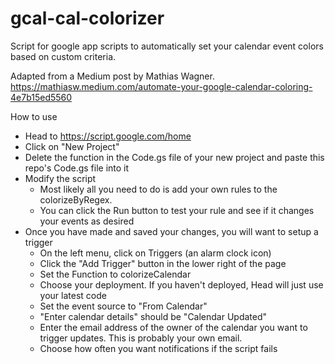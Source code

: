 # gcal-cal-colorizer
Script for google app scripts to automatically set your calendar event colors based on custom criteria.

Adapted from a Medium post by Mathias Wagner. https://mathiasw.medium.com/automate-your-google-calendar-coloring-4e7b15ed5560

How to use
* Head to https://script.google.com/home
* Click on "New Project"
* Delete the function in the Code.gs file of your new project and paste this repo's Code.gs file into it
* Modify the script
  * Most likely all you need to do is add your own rules to the colorizeByRegex.
  * You can click the Run button to test your rule and see if it changes your events as desired
* Once you have made and saved your changes, you will want to setup a trigger
  * On the left menu, click on Triggers (an alarm clock icon)
  * Click the "Add Trigger" button in the lower right of the page
  * Set the Function to colorizeCalendar
  * Choose your deployment. If you haven't deployed, Head will just use your latest code
  * Set the event source to "From Calendar"
  * "Enter calendar details" should be "Calendar Updated"
  * Enter the email address of the owner of the calendar you want to trigger updates. This is probably your own email.
  * Choose how often you want notifications if the script fails
